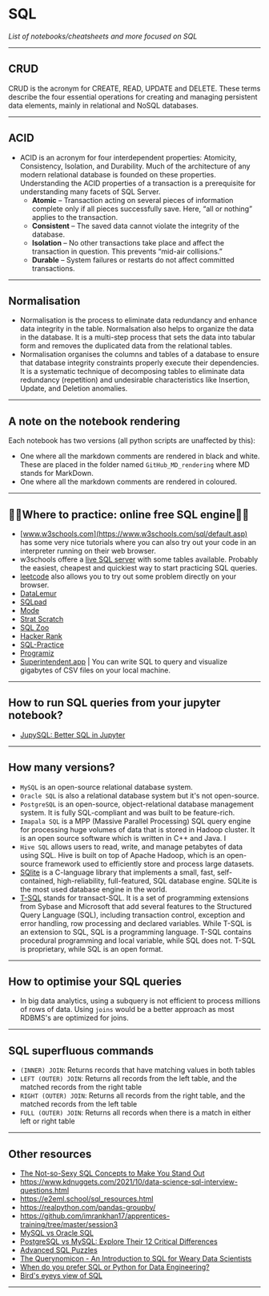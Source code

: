 # SQL
*List of notebooks/cheatsheets and more focused on SQL*
***

## CRUD
CRUD is the acronym for CREATE, READ, UPDATE and DELETE. These terms describe the four essential operations for creating and managing persistent data elements, mainly in relational and NoSQL databases.
***

##  ACID
- ACID is an acronym for four interdependent properties: Atomicity, Consistency, Isolation, and Durability. Much of the architecture of any modern relational database is founded on these properties. Understanding the ACID properties of a transaction is a prerequisite for understanding many facets of SQL Server.
  - **Atomic** – Transaction acting on several pieces of information complete only if all pieces successfully save.   Here, “all or nothing” applies to the transaction.
  - **Consistent** – The saved data cannot violate the integrity of the database.
  - **Isolation** – No other transactions take place and affect the transaction in question.   This prevents “mid-air collisions.”
  - **Durable** – System failures or restarts do not affect committed transactions.
***

## Normalisation
- Normalisation is the process to eliminate data redundancy and enhance data integrity in the table. Normalsation also helps to organize the data in the database. It is a multi-step process that sets the data into tabular form and removes the duplicated data from the relational tables.
- Normalisation organises the columns and tables of a database to ensure that database integrity constraints properly execute their dependencies. It is a systematic technique of decomposing tables to eliminate data redundancy (repetition) and undesirable characteristics like Insertion, Update, and Deletion anomalies.
***

## A note on the notebook rendering
Each notebook has two versions (all python scripts are unaffected by this):
- One where all the markdown comments are rendered in black and white. These are placed in the folder named `GitHub_MD_rendering` where MD stands for MarkDown.
- One where all the markdown comments are rendered in coloured.
***

## 🧑‍🏫️Where to practice: online free SQL engine🧑‍🏫️
- [www.w3schools.com](https://www.w3schools.com/sql/default.asp) has some very nice tutorials where you can also try out your code in an interpreter running on their web browser. 
- w3schools offere a [live SQL server](https://www.w3schools.com/sql/trysqlserver.asp?filename=trysql_func_sqlserver_difference) with some tables available. Probably the easiest, cheapest and quickiest way to start practicing SQL queries.
- [leetcode](https://leetcode.com/) also allows you to try out some problem directly on your browser.
- [DataLemur](https://datalemur.com/questions)
- [SQLpad](https://sqlpad.io/)
- [Mode](https://mode.com/)
- [Strat Scratch](https://www.stratascratch.com/)
- [SQL Zoo](https://sqlzoo.net/wiki/SQL_Tutorial)
- [Hacker Rank](https://www.hackerrank.com/)
- [SQL-Practice](https://www.sql-practice.com/)
- [Programiz](https://www.programiz.com/sql/online-compiler/)
- [Superintendent.app](https://superintendent.app/) | You can write SQL to query and visualize gigabytes of CSV files on your local machine. 
***

## How to run SQL queries from your jupyter notebook?
- [JupySQL: Better SQL in Jupyter](https://ploomber.io/blog/jupysql/?utm_source=substack&utm_medium=email)
***

## How many versions?
- `MySQL` is an open-source relational database system.
- `Oracle SQL` is also a relational database system but it's not open-source.
- `PostgreSQL` is an open-source, object-relational database management system. It is fully SQL-compliant and was built to be feature-rich.
- `Imapala SQL` is a MPP (Massive Parallel Processing) SQL query engine for processing huge volumes of data that is stored in Hadoop cluster. It is an open source software which is written in C++ and Java. I
- `Hive SQL` allows users to read, write, and manage petabytes of data using SQL. Hive is built on top of Apache Hadoop, which is an open-source framework used to efficiently store and process large datasets.
- [SQlite](https://www.sqlite.org/index.html) is a C-language library that implements a small, fast, self-contained, high-reliability, full-featured, SQL database engine. SQLite is the most used database engine in the world.
- [T-SQL](https://learn.microsoft.com/en-us/sql/t-sql/language-reference?view=sql-server-ver16) stands for transact-SQL. It is a set of programming extensions from Sybase and Microsoft that add several features to the Structured Query Language (SQL), including transaction control, exception and error handling, row processing and declared variables. While T-SQL is an extension to SQL, SQL is a programming language. T-SQL contains procedural programming and local variable, while SQL does not. T-SQL is proprietary, while SQL is an open format.
***

## How to optimise your SQL queries
- In big data analytics, using a subquery is not efficient to process millions of rows of data. Using `joins` would be a better approach as most RDBMS's are optimized for joins.
***

## SQL superfluous commands
- `(INNER) JOIN`: Returns records that have matching values in both tables
- `LEFT (OUTER) JOIN`: Returns all records from the left table, and the matched records from the right table
- `RIGHT (OUTER) JOIN`: Returns all records from the right table, and the matched records from the left table
- `FULL (OUTER) JOIN`: Returns all records when there is a match in either left or right table
***

## Other resources
- [The Not-so-Sexy SQL Concepts to Make You Stand Out](https://www.kdnuggets.com/2022/02/not-so-sexy-sql-concepts-stand-out.html)
- https://www.kdnuggets.com/2021/10/data-science-sql-interview-questions.html
- https://e2eml.school/sql_resources.html
- https://realpython.com/pandas-groupby/
- https://github.com/imrankhan17/apprentices-training/tree/master/session3
- [MySQL vs Oracle SQL](https://towardsdatascience.com/mysql-vs-oracle-sql-a97a7659f992)
- [PostgreSQL vs MySQL: Explore Their 12 Critical Differences](https://kinsta.com/blog/postgresql-vs-mysql/)
- [Advanced SQL Puzzles](https://github.com/smpetersgithub/AdvancedSQLPuzzles)
- [The Querynomicon - An Introduction to SQL for Weary Data Scientists](https://gvwilson.github.io/sql-tutorial/?utm_source=substack&utm_medium=email)
- [When do you prefer SQL or Python for Data Engineering?](https://old.reddit.com/r/dataengineering/comments/1cywpgw/when_do_you_prefer_sql_or_python_for_data/)
- [Bird's eyeys view of SQL](https://substackcdn.com/image/fetch/w_1456,c_limit,f_webp,q_auto:good,fl_lossy/https%3A%2F%2Fsubstack-post-media.s3.amazonaws.com%2Fpublic%2Fimages%2F6a563e6f-db16-4e98-8713-d930b43b71b3_1536x1536.gif)
***
